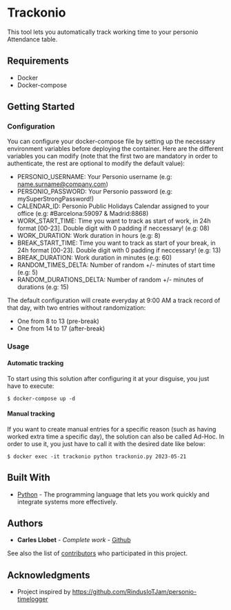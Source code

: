 # Trackonio

This tool lets you automatically track working time to your personio Attendance table.

## Requirements
- Docker
- Docker-compose

## Getting Started
### Configuration
You can configure your docker-compose file by setting up the necessary environment variables before deploying the container.
Here are the different variables you can modify (note that the first two are mandatory in order to authenticate, the rest are optional to modify the default value):

- PERSONIO_USERNAME: Your Personio username (e.g: name.surname@company.com)
- PERSONIO_PASSWORD: Your Personio password (e.g: mySuperStrongPassword!)
- CALENDAR_ID: Personio Public Holidays Calendar assigned to your office (e.g: #Barcelona:59097 & Madrid:8868)
- WORK_START_TIME: Time you want to track as start of work, in 24h format [00-23]. Double digit with 0 padding if neccessary! (e.g: 08)
- WORK_DURATION: Work duration in hours (e.g: 8)
- BREAK_START_TIME: Time you want to track as start of your break, in 24h format [00-23]. Double digit with 0 padding if neccessary! (e.g: 13)
- BREAK_DURATION: Work duration in minutes (e.g: 60)
- RANDOM_TIMES_DELTA: Number of random +/- minutes of start time (e.g: 5)
- RANDOM_DURATIONS_DELTA: Number of random +/- minutes of durations (e.g: 15)


The default configuration will create everyday at 9:00 AM a track record of that day, with two entries without randomization:
* One from 8 to 13 (pre-break)
* One from 14 to 17 (after-break)

### Usage

#### Automatic tracking
To start using this solution after configuring it at your disguise, you just have to execute:

`$ docker-compose up -d`

#### Manual tracking
If you want to create manual entries for a specific reason (such as having worked extra time a specific day), the solution can also be called Ad-Hoc.
In order to use it, you just have to call it with the desired date like below:
```
$ docker exec -it trackonio python trackonio.py 2023-05-21
```

## Built With

* [Python](https://www.python.org/) - The programming language that lets you work quickly and integrate systems more effectively.

## Authors

* **Carles Llobet** - *Complete work* - [Github](https://github.com/CarlesLlobet)

See also the list of [contributors](https://github.com/CarlesLlobet/Trackonio/contributors) who participated in this project.

## Acknowledgments

* Project inspired by https://github.com/RindusIoTJam/personio-timelogger
